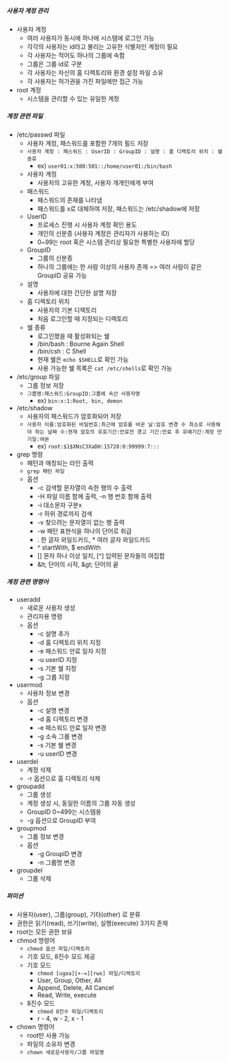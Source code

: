 ##### 사용자 계정 관리
* 사용자 계정
  * 여러 사용자가 동시에 하나에 시스템에 로그인 가능
  * 각각의 사용자는 id라고 불리는 고유한 식별자인 계정이 필요
  * 각 사용자는 적어도 하나의 그룹에 속함
  * 그룹은 그룹 id로 구분
  * 각 사용자는 자신의 홈 디렉토리와 환경 설정 파일 소유
  * 각 사용자는 허가권을 가진 파일에만 접근 가능
* root 계정
  * 시스템을 관리할 수 있는 유일한 계정

##### 계정 관련 파일
* /etc/passwd 파일
  * 사용자 계정, 패스워드를 포함한 7개의 필드 저장
  * `사용자 계정 : 패스워드 : UserID : GroupID : 설명 : 홈 디렉토리 위치 : 쉘 종류`
    * ex) `user01:x:500:501::/home/user01:/bin/bash`
  * 사용자 계정
    * 사용자의 고유한 계정, 사용자 개개인에게 부여
  * 패스워드
    * 패스워드의 존재를 나타냄
    * 패스워드를 x로 대체하여 저장, 패스워드는 /etc/shadow에 저장
  * UserID
    * 프로세스 진행 시 사용자 계정 확인 용도
    * 개인의 신분증 (사용자 계정은 관리자가 사용하는 ID)
    * 0~99는 root 혹은 시스템 관리상 필요한 특별한 사용자에 할당
  * GroupID
    * 그룹의 신분증
    * 하나의 그룹에는 한 사람 이상의 사용자 존재 =&gt; 여러 사람이 같은 GroupID 공유 가능
  * 설명
    * 사용자에 대한 간단한 설명 저장
  * 홈 디렉토리 위치
    * 사용자의 기본 디렉토리
    * 처음 로그인할 때 지정되는 디렉토리
  * 쉘 종류
    * 로그인했을 때 활성화되는 쉘
    * /bin/bash : Bourne Again Shell
    * /bin/csh : C Shell
    * 현재 쉘은 `echo $SHELL`로 확인 가능
    * 사용 가능한 쉘 목록은 `cat /etc/shells`로 확인 가능
* /etc/group 파일
  * 그룹 정보 저장
  * `그룹명:패스워드:GroupID:그룹에 속산 사용자명`
    * ex) `bin:x:1:Root, bin, demon`
* /etc/shadow
  * 사용자의 패스워드가 암호화되어 저장
  * `사용자 이름:암호화된 비밀번호:최근에 암호를 바꾼 날:암호 변경 수 최소로 사용해야 하는 날짜 수:현재 암호의 유효기간:만료전 경고 기간:만료 후 유예기간:계정 만기일:여분`
    * ex) `root:$1$XNsC3XaDH:15728:0:99999:7:::`
* grep 명령
  * 패턴과 매칭되는 라인 출력
  * `grep 패턴 파일`
  * 옵션
    * -c 검색할 문자열이 속한 행의 수 출력
    * -H 파일 이름 함께 출력, -n 행 번호 함께 출력
    * -i 대소문자 구분x
    * -r 하위 경로까지 검색
    * -v 찾으려는 문자열이 없는 행 출력
    * -w 패턴 표현식을 하나의 단어로 취급
    * . 한 글자 와일드카드, * 여러 글자 와일드카드
    * ^ startWith, $ endWith
    * [] 문자 하나 이상 일치, [^] 입력된 문자들의 여집합
    * \&lt; 단어의 시작, \&gt; 단어의 끝

##### 계정 관련 명령어
* useradd
  * 새로운 사용자 생성
  * 관리자용 명령
  * 옵션
    * -c 설명 추가
    * -d 홈 디렉토리 위치 지정
    * -e 패스워드 만료 일자 지정
    * -u userID 지정
    * -s 기본 쉘 지정
    * -g 그룹 지정
* usermod
  * 사용자 정보 변경
  * 옵션
    * -c 설명 변경
    * -d 홈 디렉토리 변경
    * -e 패스워드 만료 일자 변경
    * -g 소속 그룹 변경
    * -s 기본 쉘 변경
    * -u userID 변경
* userdel
  * 계정 삭제
  * -r 옵션으로 홈 디렉토리 삭제
* groupadd
  * 그룹 생성
  * 계정 생성 시, 동일한 이름의 그룹 자동 생성
  * GroupID 0~499는 시스템용
  * -g 옵션으로 GroupID 부여
* groupmod
  * 그룹 정보 변경
  * 옵션
    * -g GroupID 변경
    * -n 그룹명 변경
* groupdel
  * 그룹 삭제

##### 퍼미션
* 사용자(user), 그룹(group), 기타(other) 로 분류
* 권한은 읽기(read), 쓰기(write), 실행(execute) 3가지 존재
* root는 모든 권한 보유
* chmod 명령어
  * `chmod 옵션 파일/디렉토리`
  * 기호 모드, 8진수 모드 제공
  * 기호 모드
    * `chmod [ugoa][+-=][rwx] 파일/디렉토리`
    * User, Group, Other, All
    * Append, Delete, All Cancel
    * Read, Write, execute
  * 8진수 모드
    * `chmod 8진수 파일/디렉토리`
    * r - 4, w - 2, x - 1
* chown 명령어
  * root만 사용 가능
  * 파일의 소유자 변경
  * `chown 새로운사용자/그룹 파일명`
